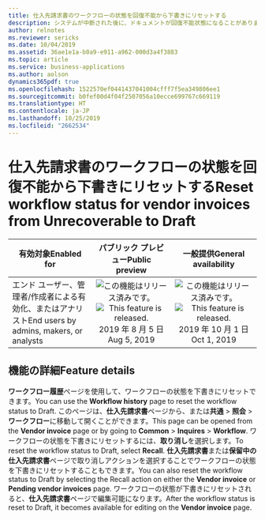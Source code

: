 ```yaml
---
title: 仕入先請求書のワークフローの状態を回復不能から下書きにリセットする
description: システムが中断された後に、ドキュメントが回復不能状態になることがあります。 ユーザーは、サポートに連絡して支援を依頼しなくても、自分でドキュメントの状態を下書きにリセットできます。
author: relnotes
ms.reviewer: sericks
ms.date: 10/04/2019
ms.assetid: 36ae1e1a-b0a9-e911-a962-000d3a4f3883
ms.topic: article
ms.service: business-applications
ms.author: aolson
dynamics365pdf: true
ms.openlocfilehash: 1522570ef0441437041004cfff7f5ea349806ee1
ms.sourcegitcommit: b0fef00d4f04f2507056a10ecce699767c669119
ms.translationtype: HT
ms.contentlocale: ja-JP
ms.lasthandoff: 10/25/2019
ms.locfileid: "2662534"
---
```

# <a name="reset-workflow-status-for-vendor-invoices-from-unrecoverable-to-draft"></a><span data-ttu-id="963c8-104">仕入先請求書のワークフローの状態を回復不能から下書きにリセットする</span><span class="sxs-lookup"><span data-stu-id="963c8-104">Reset workflow status for vendor invoices from Unrecoverable to Draft</span></span>


| <span data-ttu-id="963c8-105">有効対象</span><span class="sxs-lookup"><span data-stu-id="963c8-105">Enabled for</span></span>    |  <span data-ttu-id="963c8-106">パブリック プレビュー</span><span class="sxs-lookup"><span data-stu-id="963c8-106">Public preview</span></span> | <span data-ttu-id="963c8-107">一般提供</span><span class="sxs-lookup"><span data-stu-id="963c8-107">General availability</span></span> | 
| ---------- | :----------: |:----------: |
|<span data-ttu-id="963c8-108">エンド ユーザー、管理者/作成者による有効化、またはアナリスト</span><span class="sxs-lookup"><span data-stu-id="963c8-108">End users by admins, makers, or analysts</span></span>|<span data-ttu-id="963c8-109">![この機能はリリース済みです。](/dynamics365-release-plan/media/green-checkmark.png "この機能はリリース済みです。")</span><span class="sxs-lookup"><span data-stu-id="963c8-109">![This feature is released.](/dynamics365-release-plan/media/green-checkmark.png "This feature is released.")</span></span> <span data-ttu-id="963c8-110">2019 年 8 月 5 日</span><span class="sxs-lookup"><span data-stu-id="963c8-110">Aug 5, 2019</span></span>| <span data-ttu-id="963c8-111">![この機能はリリース済みです。](/dynamics365-release-plan/media/green-checkmark.png "この機能はリリース済みです。")</span><span class="sxs-lookup"><span data-stu-id="963c8-111">![This feature is released.](/dynamics365-release-plan/media/green-checkmark.png "This feature is released.")</span></span> <span data-ttu-id="963c8-112">2019 年 10 月 1 日</span><span class="sxs-lookup"><span data-stu-id="963c8-112">Oct 1, 2019</span></span>|






## <a name="feature-details"></a><span data-ttu-id="963c8-113">機能の詳細</span><span class="sxs-lookup"><span data-stu-id="963c8-113">Feature details</span></span>
<!--feature detail start -->
<span data-ttu-id="963c8-114">**ワークフロー履歴**ページを使用して、ワークフローの状態を下書きにリセットできます。</span><span class="sxs-lookup"><span data-stu-id="963c8-114">You can use the **Workflow history** page to reset the workflow status to Draft.</span></span> <span data-ttu-id="963c8-115">このページは、**仕入先請求書**ページから、または**共通** > **照会** > **ワークフロー**に移動して開くことができます。</span><span class="sxs-lookup"><span data-stu-id="963c8-115">This page can be opened from the **Vendor invoice** page or by going to **Common** > **Inquires** > **Workflow**.</span></span> <span data-ttu-id="963c8-116">ワークフローの状態を下書きにリセットするには、**取り消し**を選択します。</span><span class="sxs-lookup"><span data-stu-id="963c8-116">To reset the workflow status to Draft, select **Recall**.</span></span> <span data-ttu-id="963c8-117">**仕入先請求書**または**保留中の仕入先請求書**ページで取り消しアクションを選択することでワークフローの状態を下書きにリセットすることもできます。</span><span class="sxs-lookup"><span data-stu-id="963c8-117">You can also reset the workflow status to Draft by selecting the Recall action on either the **Vendor invoice** or **Pending vendor invoices** page.</span></span> <span data-ttu-id="963c8-118">ワークフローの状態が下書きにリセットされると、**仕入先請求書**ページで編集可能になります。</span><span class="sxs-lookup"><span data-stu-id="963c8-118">After the workflow status is reset to Draft, it becomes available for editing on the **Vendor invoice** page.</span></span>
<!--feature detail end -->



